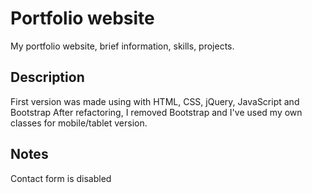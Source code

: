 # Portfolio website

My portfolio website, brief information, skills, projects.

## Description

First version was made using with HTML, CSS, jQuery, JavaScript and Bootstrap
After refactoring, I removed Bootstrap and I've used my own classes for mobile/tablet version.

## Notes

Contact form is disabled
